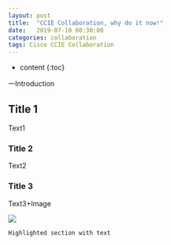```yaml
---
layout: post
title:  "CCIE Collaboration, why do it now!"
date:   2019-07-10 00:30:00
categories: collaboration
tags: Cisco CCIE Collaboration
---
```


* content
{:toc}

一Introduction





## Title 1

Text1

### Title 2

Text2

### Title 3

Text3+Image

![](https://s3.amazonaws.com/kajabi-storefronts-production/blogs/3184/images/emxCEFahTY2UOvjMbsWF_Collab_logo.png)


``` 
Highlighted section with text
```
